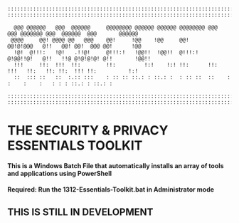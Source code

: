     ::::::::::::::::::::::::::::::::::::::::::::::::::::::::::::::::::::::::::::::::::::::::::::::::::::::::::::::
    ::::::::::::::::::::::::::::::::::::::::::::::::::::::::::::::::::::::::::::::::::::::::::::::::::::::::::::::
                                                                                                                      
      @@@ @@@@@@   @@@  @@@@@@     @@@@@@@@ @@@@@@ @@@@@@ @@@@@@@@ @@@  @@@ @@@@@@@ @@@  @@@@@@  @@@       @@@@@@     
     @@@@     @@! @@@@ @@   @@@    @@!     !@@    !@@     @@!      @@!@!@@@   @!!   @@! @@!  @@@ @@!      !@@         
      !@!  @!!!:   !@!   .!!@!     @!!!:!   !@@!!  !@@!!  @!!!:!   @!@@!!@!   @!!   !!@ @!@!@!@! @!!       !@@!!      
      !!!     !!:  !!!  !!:        !!:         !:!    !:! !!:      !!:  !!!   !!:   !!: !!:  !!! !!:          !:!     
      ::  ::: ::   ::  :.:: :::    : :: :: ::.: : ::.: :  : :: ::  ::    :     :    :    :   : : : ::.: : ::.: :      
                                                                                                                      
    ::::::::::::::::::::::::::::::::::::::::::::::::::::::::::::::::::::::::::::::::::::::::::::::::::::::::::::::
    ::::::::::::::::::::::::::::::::::::::::::::::::::::::::::::::::::::::::::::::::::::::::::::::::::::::::::::::

# THE SECURITY & PRIVACY ESSENTIALS TOOLKIT

#### This is a Windows Batch File that automatically installs an array of tools and applications using PowerShell

#### Required: Run the 1312-Essentials-Toolkit.bat in Administrator mode

## THIS IS STILL IN DEVELOPMENT
